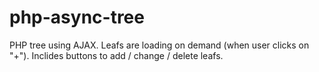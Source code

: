 php-async-tree
=============

PHP tree using AJAX.  Leafs are loading on demand (when user clicks on "+").  Inclides buttons to add / change / delete leafs.
